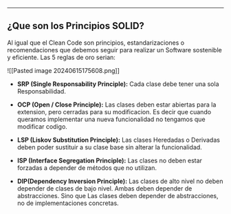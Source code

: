 
---
## ¿Que son los Principios SOLID?
Al igual que el Clean Code son principios, estandarizaciones o recomendaciones que debemos seguir para realizar un Software sostenible y eficiente. Las 5 reglas de oro serian:

![[Pasted image 20240615175608.png]]

- **SRP (Single Responsability Principle):** 
	 Cada clase debe tener una sola Responsabilidad.
	 
- **OCP (Open / Close Principle):** 
	 Las clases deben estar abiertas para la extension, pero cerradas para su modificacion. Es decir que cuando queramos implementar una nueva funcionalidad no tengamos que modificar codigo.
	 
- **LSP (Liskov Substitution Principle):** 
	 Las clases Heredadas o Derivadas deben poder sustituir a su clase base sin alterar la funcionalidad.
	 
- **ISP (Interface Segregation Principle):** 
	 Las clases no deben estar forzadas a depender de métodos que no utilizan.
	 
- **DIP(Dependency Inversion Principle):** 
	 Las clases de alto nivel no deben depender de clases de bajo nivel. Ambas deben depender de abstracciones. Sino que Las clases deben depender de abstracciones, no de implementaciones concretas.












